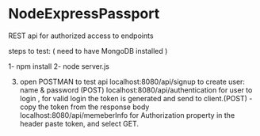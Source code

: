 # NodeExpressPassport
REST api for authorized access to  endpoints 

steps to test:
  ( need to have MongoDB installed ) 

  1- npm install
  2- node server.js
  
  3. open POSTMAN to test api
         localhost:8080/api/signup   to create user: name & password (POST)
         localhost:8080/api/authentication    for user to login , for valid login the token is generated and send to client.(POST) - copy the token from the response body
         localhost:8080/api/memeberInfo       for Authorization property in the header  paste token,  and select GET.
         
         
